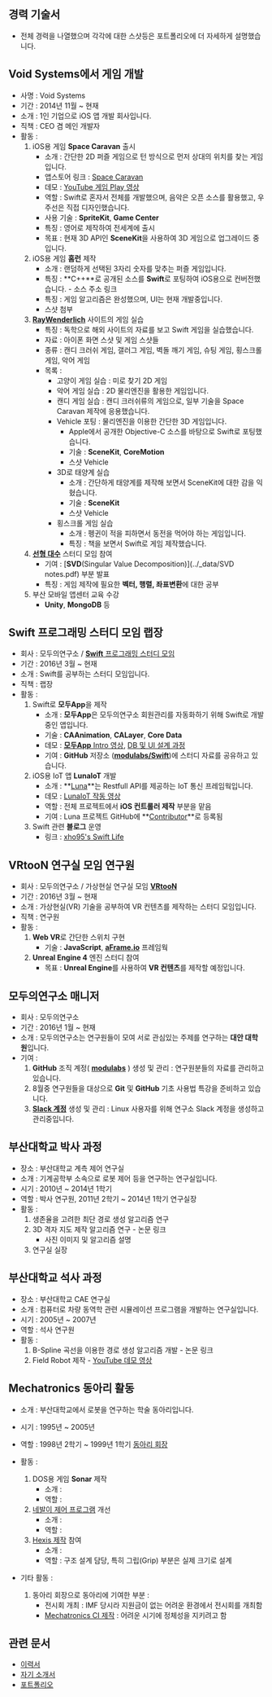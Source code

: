## 경력 기술서

* 전체 경력을 나열했으며 각각에 대한 스샷등은 포트폴리오에 더 자세하게 설명했습니다.

## Void Systems에서 게임 개발

* 사명 : Void Systems
* 기간 : 2014년 11월 ~ 현재
* 소개 : 1인 기업으로 iOS 앱 개발 회사입니다.
* 직책 : CEO 겸 메인 개발자 
* 활동 : 
	1. iOS용 게임 **Space Caravan** 출시
		* 소개 : 간단한 2D 퍼즐 게임으로 턴 방식으로 먼저 상대의 위치를 찾는 게임입니다. 
		* 앱스토어 링크 : [Space Caravan](https://itunes.apple.com/kr/app/space-caravan/id1011757460?mt=8)
		* 데모 : [YouTube 게임 Play 영상](https://www.youtube.com/watch?v=NaOqtVGYlPg)
		* 역할 : Swift로 혼자서 전체를 개발했으며, 음악은 오픈 소스를 활용했고, 우주선은 직접 디자인했습니다.
		* 사용 기술 : **SpriteKit**, **Game Center**
		* 특징 : 영어로 제작하여 전세계에 출시
		* 목표 : 현재 3D API인 **SceneKit**을 사용하여 3D 게임으로 업그레이드 중입니다.
	2. iOS용 게임 **홈런** 제작
		* 소개 : 랜덤하게 선택된 3자리 숫자를 맞추는 퍼즐 게임입니다.
		* 특징 : **C++**로 공개된 소스를 **Swift**로 포팅하여 iOS용으로 컨버전했습니다. - 소스 주소 링크
		* 특징 : 게임 알고리즘은 완성했으며, UI는 현재 개발중입니다.
		* 스샷 첨부
	3. **[RayWenderlich](https://www.raywenderlich.com)** 사이트의 게임 실습
		* 특징 : 독학으로 해외 사이트의 자료를 보고 Swift 게임을 실습했습니다.
		* 자료 : 아이폰 화면 스샷 및 게임 스샷들 
		* 종류 : 캔디 크러쉬 게임, 갤러그 게임, 벽돌 깨기 게임, 슈팅 게임, 횡스크롤 게임, 악어 게임
		* 목록 :
			* 고양이 게임 실습 : 미로 찾기 2D 게임
			* 악어 게임 실습 : 2D 물리엔진을 활용한 게임입니다.
			* 캔디 게임 실습 : 캔디 크러쉬류의 게임으로, 일부 기술을 Space Caravan 제작에 응용했습니다.
			* Vehicle 포팅 : 물리엔진을 이용한 간단한 3D 게임입니다.
				* Apple에서 공개한 Objective-C 소스를 바탕으로 Swift로 포팅했습니다. 
				* 기술 : **SceneKit**, **CoreMotion**
				* 스샷 Vehicle 
			*  3D로 태양계 실습
				* 소개 : 간단하게 태양계를 제작해 보면서 SceneKit에 대한 감을 익혔습니다.
				* 기술 : **SceneKit**
				* 스샷 Vehicle 
			*  횡스크롤 게임 실습
				* 소개 : 펭귄이 적을 피하면서 동전을 먹어야 하는 게임입니다.
				* 특징 : 책을 보면서 Swift로 게임 제작했습니다.
	6. **[선형 대수](https://www.facebook.com/groups/1045080912185263/)** 스터디 모임 참여 
		* 기여 : [**SVD**(Singular Value Decomposition)](../_data/SVD notes.pdf) 부분 발표
		* 특징 : 게임 제작에 필요한 **벡터, 행렬, 좌표변환**에 대한 공부
	7. 부산 모바일 앱센터 교육 수강
		* **Unity**, **MongoDB** 등

## Swift 프로그래밍 스터디 모임 랩장 

* 회사 : 모두의연구소 / [**Swift** 프로그래밍 스터디 모임](http://www.modulabs.co.kr/Swift_library/848)
* 기간 : 2016년 3월 ~ 현재
* 소개 : Swift를 공부하는 스터디 모임입니다.
* 직책 : 랩장
* 활동 : 
	1. Swift로 **모두App**을 제작
		* 소개 : **모두App**은 모두의연구소 회원관리를 자동화하기 위해 Swift로 개발중인 앱입니다.
		* 기술 : **CAAnimation**, **CALayer**, **Core Data**
		* 데모 : [**모두App** Intro 영상](https://www.youtube.com/watch?v=VVDAZ4qvbFc), [DB 및 UI 설계 과정](http://www.modulabs.co.kr/Swift_library/3842)
		* 기여 : **GitHub** 저장소 (**[modulabs/Swift](https://github.com/modulabs/Swift)**)에 스터디 자료를 공유하고 있습니다.
	2. iOS용 IoT 앱 **LunaIoT** 개발
		* 소개 : **[Luna](https://github.com/kmansoo/Luna)**는 Restfull API를 제공하는 IoT 통신 프레임웍입니다.
		* 데모 : [LunaIoT 작동 영상](https://www.facebook.com/xho1995/videos/984864604886273/)
		* 역할 : 전체 프로젝트에서 **iOS 컨트롤러 제작** 부분을 맡음
		* 기여 : Luna 프로젝트 GitHub에 **[Contributor](https://github.com/kmansoo/Luna/graphs/contributors)**로 등록됨
	3. Swift 관련 **블로그** 운영
		* 링크 : [xho95's Swift Life](http://xho95.github.io) 

## VRtooN 연구실 모임 연구원

* 회사 : 모두의연구소 / 가상현실 연구실 모임 **[VRtooN](http://www.modulabs.co.kr/VRtooN_library/787)**
* 기간 : 2016년 3월 ~ 현재
* 소개 : 가상현실(VR) 기술을 공부하여 VR 컨텐츠를 제작하는 스터디 모임입니다.
* 직책 : 연구원
* 활동 : 
	1. **Web VR**로 간단한 스위치 구현
		* 기술 : **JavaScript**, **[aFrame.io](https://aframe.io)** 프레임웍
	3. **Unreal Engine 4** 엔진 스터디 참여
		* 목표 : **Unreal Engine**를 사용하여 **VR 컨텐츠**를 제작할 예정입니다.

## 모두의연구소 매니저

* 회사 : 모두의연구소
* 기간 : 2016년 1월 ~ 현재
* 소개 : 모두의연구소는 연구원들이 모여 서로 관심있는 주제를 연구하는 **대안 대학원**입니다.
* 기여 :
	1. **GitHub** 조직 계정( **[modulabs](https://github.com/modulabs)** ) 생성 및 관리 :  연구원분들의 자료를 관리하고 있습니다.
	2. 8월중 연구원들을 대상으로 **Git** 및 **GitHub** 기초 사용법 특강을 준비하고 있습니다.
	3. **[Slack 계정](https://modulabs.slack.com/)** 생성 및 관리 : Linux 사용자를 위해 연구소 Slack 계정을 생성하고 관리중입니다.

## 부산대학교 박사 과정

* 장소 : 부산대학교 계측 제어 연구실
* 소개 : 기계공학부 소속으로 로봇 제어 등을 연구하는 연구실입니다.
* 시기 : 2010년 ~ 2014년 1학기
* 역할 : 박사 연구원, 2011년 2학기 ~ 2014년 1학기 연구실장 
* 활동 :
	1. 생존율을 고려한 최단 경로 생성 알고리즘 연구
	2. 3D 격자 지도 제작 알고리즘 연구 - 논문 링크
		* 사진 이미지 및 알고리즘 설명
	3. 연구실 실장 

## 부산대학교 석사 과정

* 장소 : 부산대학교 CAE 연구실
* 소개 : 컴퓨터로 차량 동역학 관련 시뮬레이션 프로그램을 개발하는 연구실입니다.
* 시기 : 2005년 ~ 2007년
* 역할 : 석사 연구원
* 활동 :
	1. B-Spline 곡선을 이용한 경로 생성 알고리즘 개발 - 논문 링크
	2. Field Robot 제작 - [YouTube 데모 영상](https://www.youtube.com/watch?v=nrXtmwM93FE)

## Mechatronics 동아리 활동

* 소개 : 부산대학교에서 로봇을 연구하는 학술 동아리입니다.
* 시기 : 1995년 ~ 2005년
* 역할 : 1998년 2학기 ~ 1999년 1학기 [동아리 회장](http://mecha.namoweb.net/xe/History)

* 활동 : 
	1. DOS용 게임 **Sonar** 제작
		* 소개 : 
		* 역할 : 
	2. [네발이 제어 프로그램](http://mecha.namoweb.net/xe/Robot/428) 개선 
		* 소개 : 
		* 역할 : 
	2. [Hexis 제작](http://mecha.namoweb.net/xe/Robot/426) 참여
		* 소개 : 
		* 역할 : 구조 설계 담당, 특히 그립(Grip) 부분은 실제 크기로 설계

* 기타 활동 : 
	1. 동아리 회장으로 동아리에 기여한 부분 : 
		* 전시회 개최 : IMF 당시라 지원금이 없는 어려운 환경에서 전시회를 개최함
		* [Mechatronics CI 제작](http://mecha.namoweb.net/xe/CI) : 어려운 시기에 정체성을 지키려고 함

## 관련 문서

* [이력서](2016-07-12-Resume.md)
* [자기 소개서](2016-07-21-Biographical.md)
* [포트폴리오](2016-07-21-Portfolio.md)



